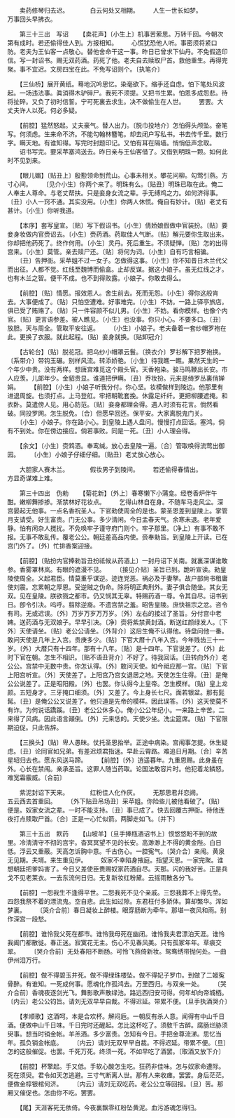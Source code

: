 <!-- { "loadSidebar": true } -->
　　卖药修琴归去迟。　　　　白云何处又相期。 
　　人生一世长如梦。　　　　万事回头早拂衣。 

　　第三十三出　写诏 
　　【卖花声】〔小生上〕机事苦萦思。万转千回。今朝次第有成时。若还偷得佳人到。方报相知。 
　　心慌犹恐他人听。事密须将紧口防。老夫为王仙客一点敬心。替他舍命干这一事。昨日已曾求下仙丹。不免假造印信。写一封诏书。赐无双药酒。药死了他。老夫自去赎取尸首。救他重生。再得完聚。事不宜迟。文房四宝在此。不免写诏则个。〔执笔介〕 

　　【三仙桥】展开黄纸。蓦地沉吟思忆。染毫欲下。缩手还自虑。怕下笔处风波起。一场违法事。眞消得木驴碎尸。我死不须提。又把书生累。怕恩多成怨悲。待将扯碎。又负了初时信誓。宁可死裏去求生。决不做偷生在人世。 
　　罢罢。大丈夫许人以死。何必多疑。 

　　【前腔】猛然怒起。丈夫豪气。替人出力。〔脱巾投地介〕怎怕得头颅坠。奋笔写。何须虑。生来命不济。不能勾翰林簪笔。却去闭户写私书。书去传千里。数行字。瞒天地。有谁知得。写完时封题印记。又怕有耳在隔墙。悄悄低声念取。 
　　诏书写完。要采苹塞鸿送去。昨日亲与王仙客借了。又借到明珠一颗。如何此时不见到来。 

　　【眼儿媚】〔贴丑上〕殷懃领命到荒山。心事未相关。攀花问柳。勾莺引燕。方寸心间。 
　　〔见介小生〕你两个来了。明珠有么。〔贴丑〕明珠已取在此。俺二人奉主人尊命。与老丈帮扶。只是妾身女流之辈。手无缚鸡之力。如何济得事。〔丑〕小人一窍不通。其实没用。〔小生〕你两人休慌。俺自有妙计。〔贴〕老丈有甚计。〔小生〕你听我道。 

　　【本序】套写皇宣。〔贴〕写下假诏书。〔小生〕倩娇娘假做中官装扮。〔贴〕要妾身妆做内官赍诏去。〔小生〕赍药酒。药取佳人气断。〔贴〕解元要你生取出来。你却把他药死了。终作何用。〔小生〕灵丹。死后重生。不须疑惮。〔贴〕怎的出得宫来。〔小生〕莫管。亲去赎尸还。〔贴〕将何为词。〔小生〕自有巧言相骗。 
　　〔丑〕吿押衙。采苹姐不过一女子。怎做得这事。〔小生〕你不知昔日木兰代父而出征。人都不觉。红线至魏博而偷盒。止却反谋。据这小娘子。虽无红线之才。也有木兰之智。便干不成。也不到得败露。小娘子。你敢去得么。 

　　【前腔】〔贴〕情愿。报效恩人。舍生前去。死而无怨。〔小生〕得你这般肯去。大事便成了。〔贴〕只怕空遭难。好事难完。〔小生〕不妨。一路上驿亭旅店。俱已受了贿赂了。〔贴〕只一件容颜不似儿男。〔小生〕不妨。看你模样。也像个内官。〔贴〕更言语参差。被人瞧见。〔小生〕也没事。你只小心。不要多口。〔丑〕放胆。天与周全。管取平安往返。 
　　〔小生〕小娘子。老夫备着一套纱帽罗袍在此。更换了衣服。就此起程。〔贴〕妾身就换。〔贴卸冠介〕 

　　【古轮台】〔贴〕脱花冠。把乌纱小帽罩云鬟。〔换衣介〕罗衫解下把罗袍换。〔系带介〕带钩玉碾。别样风流。转添娇艳。〔小生〕待我瞧一瞧。果然天生的一个年少中贵。没有两样。想唐宫难觅这个殿头官。天香袍染。骏马鸣鞭出长安。市人应羡。儿郞年少。金貂贵显。谁道把伊瞒。〔丑〕乔妆扮。元来是绮罗丛裏俏婵娟。 
　　【前腔】〔小生〕小娘子听我分付。你心坚。妆模做样到陵边。他那里有进退周旋。也须打点。上马登舡。牢把朝靴套挽。休露足纤纤。更把柳腰遮掩。和衣卧。莫遣傍人见。用心防范。〔贴〕妾身都理会得。遇人时须有花言。倘然看破。同投罗网。怎生脱免。〔合〕但愿早回还。保平安。大家离脱鬼门关。 
　　〔小生〕小娘子。你在路小心。到皇陵上遇人盘问。慢慢打点回话。塞鸿。倘有不到处。你在傍边接应。倘若事败。同是一死。〔丑〕小人理会得。 

　　【余文】〔小生〕赍鸩酒。奉鸾缄。放心去皇陵一遍。〔合〕管取唤得流莺出御园。 
　　〔小生〕小娘子仔细仔细。〔贴丑〕老丈放心放心。 

　　大胆家人赛木兰。　　　　假妆男子到陵间。 
　　若还偷得春情出。　　　　方显奇谋难上难。 

　　第三十四出　伪勑 
　　【菊花新】〔外上〕春寒懒下小蒲龛。经卷香炉伴午酣。嫩柳舞掺掺。渐禁林好花妆点。 
　　乞得山林自在身。不随车马走风尘。深宫晏起无他事。一点名香祝圣人。下官勑使周全的是也。蒙圣恩差到皇陵上。掌管月支请受。好生富贵。门无公事。多少淸闲。今日孟春天气。余寒未退。老年爱静。怕有闲杂人搅扰。不免唤牢子谨守府门则个。牢子那里。〔净上〕有事不敢不报。无事不敢乱传。覆老公公。朝廷差高品内使。赍奉勑旨。到皇陵上开读。已在宫门外了。〔外〕忙排香案迎接。 

　　【前腔】〔贴扮内官捧勑旨丑扮祗候从药酒上〕一封丹诏下关南。就裏深谋谁敢参。香雾罩林岚。有眼的遮漫不见。 
　　〔接见介贴〕圣旨已到。跪听宣读。勑皇陵使周全。义起君臣。情莫重乎谋逆。迹连党恶。祸必及于妻孥。故户部尙书租庸使刘震。忘累朝之厚恩。受逆贼之伪命。除将明正典刑外。妻子俱合随坐。其女无双。见在皇陵。朕欲戮之都市。仍又悯其无辜。特赐药酒一尊。令其自尽。诏书到日。卽令引决。呜呼。翦除逆裔。不遗宫禁之羞。昭吿皇陵。庶快祖宗之忿。咨令有司。无或迟误。〔外〕万岁万岁万万岁。〔外〕左右的接过了圣旨。分付宫中老婢。送药酒与无双娘子。早早引决。〔净〕赍将紫禁黄封酒。断送红颜绿发人。〔下外〕天使请坐。〔贴〕老公公请坐。〔外背介〕这后生俺不认得他。待盘问他一番。敢问天使是几年上入宫。贵庚多少。〔贴〕下官大暦十八年入宫。今年贱齿三十一岁。〔外〕大暦只有十四年。那有十八年。〔贴〕是十四年。下官说差了。〔外〕此时下官在朝。怎生不相识。〔贴不语丑背介〕不好了。待我回话。〔丑转向外介〕老公公。宫禁中无数中贵。你怎认得。〔外〕敢问天使。如今祗应那一宫。〔贴〕下官上阳宫听宣。〔外〕天使差了。上阳宫乃宫女退居之地。天使怎生住得。〔丑〕是俺公公说差了。正是昭阳殿。〔外〕也罢。你认得今上皇帝。怎生模样。〔贴〕皇上龙颜。五短身才。三牙掩口细须。〔外〕又差了。今上身长七尺。面若银盆。那有髭髯。〔丑〕是俺公公又说差了。他只道是先帝的模样。因此误答。〔外〕这天使莫不有诈。为何说话蹻蹊。〔丑〕老公公休多心。俺小公公年纪小。一来路上辛苦。二来得了风病。因此语言顚倒。〔外〕元来恁的。天使少坐。洗尘筵席。〔贴〕下官限期迫促。只此吿辞。 

　　【三换头】〔贴〕卑人愚昧。仗托圣恩抬举。正途中病染。宫闱事怎提。休生疑虑。〔丑〕论同官如兄弟。有差迟烦君指迷。早赴云霄路。难追日月期。〔合〕辛苦星轺归去也。愿东风送马蹄。 
　　【前腔】〔外〕逍遥暮年。九重恩赐。此身虽在外。心长在禁闱。亲承圣旨。这罪人随当药取。论国法敢容片时。他犯着龙鳞怒。难宽霜霰威。〔合前〕 

　　紫泥封诏下天来。　　　　红粉佳人化作灰。 
　　无那思君幷恋阙。　　　　五云西去首重回。 
　　〔外下贴丑吊场丑〕采苹姐。你险些儿被他看破了。〔贴〕便是。奴家女流之辈。一时不能支持。〔丑〕事已成了。快去回覆古押衙。待他连夜打点赎取尸首。〔合〕正是一心忙似箭。两脚走如飞。〔并下〕 


　　第三十五出　飮药 
　　【山坡羊】〔旦手捧甁酒诏书上〕恨悠悠盼不到的故里。冷淸淸守不彻的宫宇。杳冥冥望不见的长安。高渺渺上不得的黄金陛。白日低。浮云又重蔽。天高怎诉胸中意。千古伤心。一腔寃气。〔哭介合〕亲闱。黄泉无见期。夫壻。来生重见伊。 
　　奴家不幸陷身掖庭。指望天恩。一家完聚。谁想朝廷把爹妈害了。今日又差使臣赉赐奴家药酒自尽。天那。闪的我好苦。正是兵戈不见老莱衣。一去东流何日归。无复新妆红粉黛。云摇雨散各分飞。 

　　【前腔】一怨我生不逢得平世。二怨我死不见个亲戚。三怨我葬不上得先茔。四怨我祭不着的漂流鬼。空自悲。此生如过隙。东君枉付多娇体。算却繁华。浑如梦裏。 
　　〔哭介合前〕春日凝妆上醉楼。眼穿肠断为牵牛。那堪一夜风和雨。别作深宫一段愁。 

　　【前腔】谁怜我父死在都市。谁怜我母死在幽闭。谁怜我夫君漂泊天涯。谁怜我阖门都散徙。春正迷。寂寞花无主。伤心不见春风美。只有孤冢年年。草痕交翠。 
　　〔哭介合前〕无处春阳不断肠。可怜飞燕倚新妆。鸳鸯绣带抛何处。一曲伊州泪万行。 

　　【前腔】做不得碧玉井死。做不得绿珠楼坠。做不得妃子罗巾。到做了二姬寃骨醉。有谁知。一死成何事。愿魂化作孤鸿去。万里西归。与双亲一处。 
　　〔哭介合前〕香魂夜逐剑光飞。舞影歌声散绿池。路远西归安可得。何年却向帝城栖。〔内云〕老公公钧旨。请刘无双早早自裁。不得迟延。带累不便。〔旦手执酒哭介〕 

　　【孝顺歌】这酒呵。本是合欢杯。解闷巵。一朝反有杀人意。闻得有中山千日酒。便做中山千日味。千日完时还醒起。怎比这杯吃了。须敎千古醉。腐肠烂胁须臾事。想当时销金帐。羊羔酒。多少富贵。怎知有今日。手把金尊流涕。思忆当年。孤负销金帐底。 
　　〔内云〕请刘无双早早自裁。不得迟延。带累不便。〔旦〕怎的这般催促。也罢。千死万死。终须一死。不如早吃了酒罢。〔取酒又放下介〕 

　　【前腔】杯擎起。手又低。手软心酸怎生吃。狂药非佳味。怎与奴家命遭际。死在须臾。君令如天怎逃避。三寸气断离人世。那有人来收瘗。罢罢。身后茫茫。便做金椁银棺何济。 
　　〔内云〕请刘无双吃药。老公公立等回报。〔旦〕苦。那厢又催促也。怎由你不吃。罢罢。 

　　【尾】天涯客死无依倚。今夜裏飘零红粉坠黄泥。血污游魂怎得归。 
